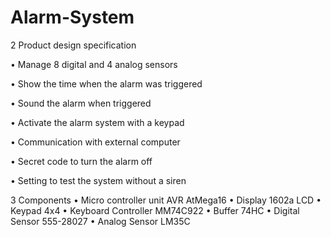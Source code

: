 # Alarm-System

2 Product design specification

• Manage 8 digital and 4 analog sensors

• Show the time when the alarm was triggered

• Sound the alarm when triggered

• Activate the alarm system with a keypad

• Communication with external computer

• Secret code to turn the alarm off

• Setting to test the system without a siren


3 Components
• Micro controller unit
AVR AtMega16
• Display
1602a LCD
• Keypad 4x4
• Keyboard Controller
MM74C922
• Buffer
74HC
• Digital Sensor
555-28027
• Analog Sensor
LM35C
